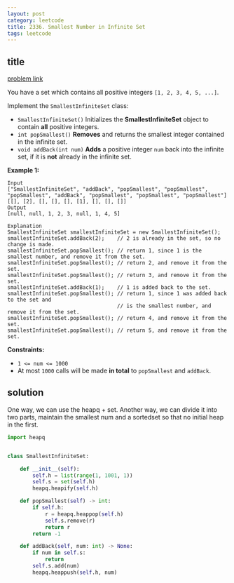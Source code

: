 ```yaml
---
layout: post
category: leetcode
title: 2336. Smallest Number in Infinite Set
tags: leetcode
---
```


## title
[problem link](https://leetcode.cn/problems/smallest-number-in-infinite-set/)

You have a set which contains all positive integers `[1, 2, 3, 4, 5, ...]`.

Implement the `SmallestInfiniteSet` class:

- `SmallestInfiniteSet()` Initializes the **SmallestInfiniteSet** object to contain **all** positive integers.
- `int popSmallest()` **Removes** and returns the smallest integer contained in the infinite set.
- `void addBack(int num)` **Adds** a positive integer `num` back into the infinite set, if it is **not** already in the infinite set.

 

**Example 1:**

```
Input
["SmallestInfiniteSet", "addBack", "popSmallest", "popSmallest", "popSmallest", "addBack", "popSmallest", "popSmallest", "popSmallest"]
[[], [2], [], [], [], [1], [], [], []]
Output
[null, null, 1, 2, 3, null, 1, 4, 5]

Explanation
SmallestInfiniteSet smallestInfiniteSet = new SmallestInfiniteSet();
smallestInfiniteSet.addBack(2);    // 2 is already in the set, so no change is made.
smallestInfiniteSet.popSmallest(); // return 1, since 1 is the smallest number, and remove it from the set.
smallestInfiniteSet.popSmallest(); // return 2, and remove it from the set.
smallestInfiniteSet.popSmallest(); // return 3, and remove it from the set.
smallestInfiniteSet.addBack(1);    // 1 is added back to the set.
smallestInfiniteSet.popSmallest(); // return 1, since 1 was added back to the set and
                                   // is the smallest number, and remove it from the set.
smallestInfiniteSet.popSmallest(); // return 4, and remove it from the set.
smallestInfiniteSet.popSmallest(); // return 5, and remove it from the set.
```

 

**Constraints:**

- `1 <= num <= 1000`
- At most `1000` calls will be made **in total** to `popSmallest` and `addBack`.

## solution

One way, we can use the heapq + set. Another way, we can divide it into two parts, maintain the smallest num and a sortedset so that no initial heap in the first.

```python
import heapq


class SmallestInfiniteSet:

    def __init__(self):
        self.h = list(range(1, 1001, 1))
        self.s = set(self.h)
        heapq.heapify(self.h)

    def popSmallest(self) -> int:
        if self.h:
            r = heapq.heappop(self.h)
            self.s.remove(r)
            return r
        return -1

    def addBack(self, num: int) -> None:
        if num in self.s:
            return
        self.s.add(num)
        heapq.heappush(self.h, num)

```



